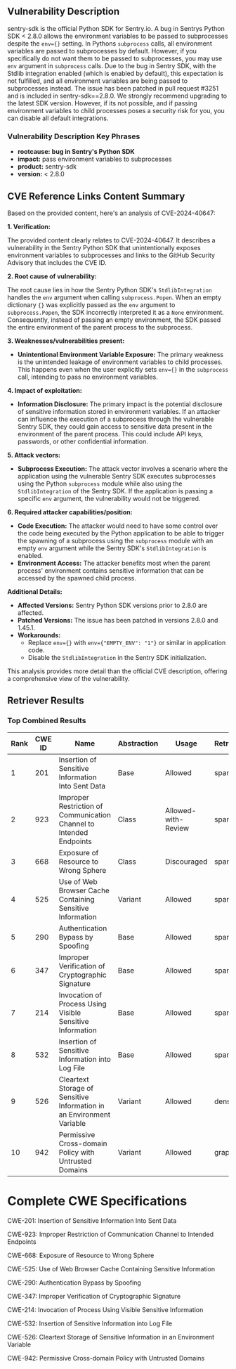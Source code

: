 ## Vulnerability Description
sentry-sdk is the official Python SDK for Sentry.io. A bug in Sentrys Python SDK < 2.8.0 allows the environment variables to be passed to subprocesses despite the `env={}` setting. In Pythons `subprocess` calls, all environment variables are passed to subprocesses by default. However, if you specifically do not want them to be passed to subprocesses, you may use `env` argument in `subprocess` calls. Due to the bug in Sentry SDK, with the Stdlib integration enabled (which is enabled by default), this expectation is not fulfilled, and all environment variables are being passed to subprocesses instead. The issue has been patched in pull request #3251 and is included in sentry-sdk==2.8.0. We strongly recommend upgrading to the latest SDK version. However, if its not possible, and if passing environment variables to child processes poses a security risk for you, you can disable all default integrations.

### Vulnerability Description Key Phrases
- **rootcause:** **bug in Sentry's Python SDK**
- **impact:** pass environment variables to subprocesses
- **product:** sentry-sdk
- **version:** < 2.8.0

## CVE Reference Links Content Summary
Based on the provided content, here's an analysis of CVE-2024-40647:

**1. Verification:**

The provided content clearly relates to CVE-2024-40647. It describes a vulnerability in the Sentry Python SDK that unintentionally exposes environment variables to subprocesses and links to the GitHub Security Advisory that includes the CVE ID.

**2. Root cause of vulnerability:**

The root cause lies in how the Sentry Python SDK's `StdlibIntegration` handles the `env` argument when calling `subprocess.Popen`. When an empty dictionary `{}` was explicitly passed as the `env` argument to `subprocess.Popen`, the SDK incorrectly interpreted it as a `None` environment. Consequently, instead of passing an empty environment, the SDK passed the entire environment of the parent process to the subprocess.

**3. Weaknesses/vulnerabilities present:**

- **Unintentional Environment Variable Exposure:** The primary weakness is the unintended leakage of environment variables to child processes. This happens even when the user explicitly sets `env={}` in the `subprocess` call, intending to pass no environment variables.

**4. Impact of exploitation:**

- **Information Disclosure:** The primary impact is the potential disclosure of sensitive information stored in environment variables. If an attacker can influence the execution of a subprocess through the vulnerable Sentry SDK, they could gain access to sensitive data present in the environment of the parent process. This could include API keys, passwords, or other confidential information.

**5. Attack vectors:**

- **Subprocess Execution:** The attack vector involves a scenario where the application using the vulnerable Sentry SDK executes subprocesses using the Python `subprocess` module while also using the `StdlibIntegration` of the Sentry SDK. If the application is passing a specific `env` argument, the vulnerability would not be triggered.

**6. Required attacker capabilities/position:**

- **Code Execution:** The attacker would need to have some control over the code being executed by the Python application to be able to trigger the spawning of a subprocess using the `subprocess` module with an empty `env` argument while the Sentry SDK's `StdlibIntegration` is enabled.
- **Environment Access:** The attacker benefits most when the parent process' environment contains sensitive information that can be accessed by the spawned child process.

**Additional Details:**

- **Affected Versions:** Sentry Python SDK versions prior to 2.8.0 are affected.
- **Patched Versions:** The issue has been patched in versions 2.8.0 and 1.45.1.
- **Workarounds:**
    - Replace `env={}` with `env={"EMPTY_ENV": "1"}` or similar in application code.
    - Disable the `StdlibIntegration` in the Sentry SDK initialization.

This analysis provides more detail than the official CVE description, offering a comprehensive view of the vulnerability.

## Retriever Results

### Top Combined Results

| Rank | CWE ID | Name | Abstraction | Usage  | Retrievers | Individual Scores |
|------|--------|------|-------------|-------|------------|-------------------|
| 1 | 201 | Insertion of Sensitive Information Into Sent Data | Base | Allowed | sparse | 0.804 |
| 2 | 923 | Improper Restriction of Communication Channel to Intended Endpoints | Class | Allowed-with-Review | sparse | 0.790 |
| 3 | 668 | Exposure of Resource to Wrong Sphere | Class | Discouraged | sparse | 0.785 |
| 4 | 525 | Use of Web Browser Cache Containing Sensitive Information | Variant | Allowed | sparse | 0.775 |
| 5 | 290 | Authentication Bypass by Spoofing | Base | Allowed | sparse | 0.772 |
| 6 | 347 | Improper Verification of Cryptographic Signature | Base | Allowed | sparse | 0.771 |
| 7 | 214 | Invocation of Process Using Visible Sensitive Information | Base | Allowed | sparse | 0.770 |
| 8 | 532 | Insertion of Sensitive Information into Log File | Base | Allowed | sparse | 0.762 |
| 9 | 526 | Cleartext Storage of Sensitive Information in an Environment Variable | Variant | Allowed | dense | 0.408 |
| 10 | 942 | Permissive Cross-domain Policy with Untrusted Domains | Variant | Allowed | graph | 0.003 |



# Complete CWE Specifications

CWE-201: Insertion of Sensitive Information Into Sent Data

CWE-923: Improper Restriction of Communication Channel to Intended Endpoints

CWE-668: Exposure of Resource to Wrong Sphere

CWE-525: Use of Web Browser Cache Containing Sensitive Information

CWE-290: Authentication Bypass by Spoofing

CWE-347: Improper Verification of Cryptographic Signature

CWE-214: Invocation of Process Using Visible Sensitive Information

CWE-532: Insertion of Sensitive Information into Log File

CWE-526: Cleartext Storage of Sensitive Information in an Environment Variable

CWE-942: Permissive Cross-domain Policy with Untrusted Domains